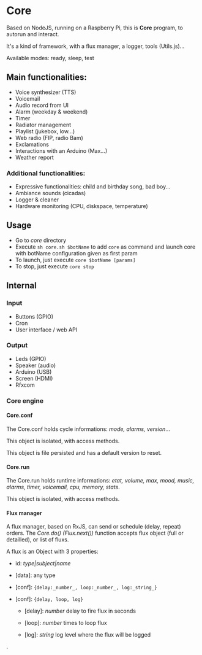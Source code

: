 # Core

Based on NodeJS, running on a Raspberry Pi, this is **Core** program, to autorun and interact.

It's a kind of framework, with a flux manager, a logger, tools (Utils.js)...

Available modes: ready, sleep, test

## Main functionalities:

- Voice synthesizer (TTS)
- Voicemail
- Audio record from UI
- Alarm (weekday & weekend)
- Timer
- Radiator management
- Playlist (jukebox, low...)
- Web radio (FIP, radio Bam)
- Exclamations
- Interactions with an Arduino (Max...)
- Weather report

### Additional functionalities:

- Expressive functionalities: child and birthday song, bad boy...
- Ambiance sounds (cicadas)
- Logger & cleaner
- Hardware monitoring (CPU, diskspace, temperature)

## Usage

- Go to _core_ directory
- Execute `sh core.sh $botName` to add `core` as command and launch core with botName configuration given as first param
- To launch, just execute `core $botName [params]`
- To stop, just execute `core stop`

## Internal

### Input

- Buttons (GPIO)
- Cron
- User interface / web API

### Output

- Leds (GPIO)
- Speaker (audio)
- Arduino (USB)
- Screen (HDMI)
- Rfxcom

### Core engine

#### Core.conf

The Core.conf holds cycle informations: _mode, alarms, version_...

This object is isolated, with access methods.

This object is file persisted and has a default version to reset.

#### Core.run

The Core.run holds runtime informations: _etat, volume, max, mood, music, alarms, timer, voicemail, cpu, memory, stats_.

This object is isolated, with access methods.

#### Flux manager

A flux manager, based on RxJS, can send or schedule (delay, repeat) orders.
The _Core.do() (Flux.next())_ function accepts flux object (full or detailled), or list of fluxs.

A flux is an Object with 3 properties:

- id: _type|subject|name_

- [data]: any type

- [conf]: `{delay:_number_, loop:_number_, log:_string_}`

- [conf]: `{delay, loop, log}`

  - [delay]: _number_ delay to fire flux in seconds

  - [loop]: _number_ times to loop flux

  - [log]: _string_ log level where the flux will be logged

.
